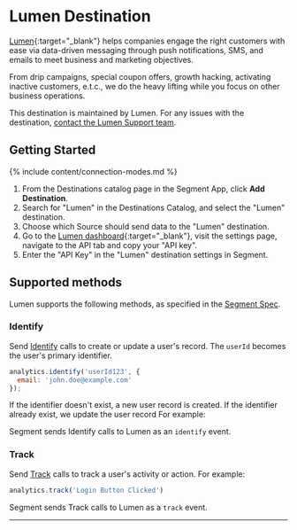 # Lumen Destination

[Lumen](https://uselumen.co/?utm_source=segmentio&utm_medium=docs&utm_campaign=partners){:target="_blank"} helps companies engage the right customers with ease via data-driven messaging through push notifications, SMS, and emails to meet business and marketing objectives.

From drip campaigns, special coupon offers, growth hacking, activating inactive customers, e.t.c., we do the heavy lifting while you focus on other business operations.


This destination is maintained by Lumen. For any issues with the destination, [contact the Lumen Support team](mailto:hello@uselumen.co).



## Getting Started


{% include content/connection-modes.md %}

1. From the Destinations catalog page in the Segment App, click **Add Destination**.
2. Search for "Lumen" in the Destinations Catalog, and select the "Lumen" destination.
3. Choose which Source should send data to the "Lumen" destination.
4. Go to the [Lumen dashboard](https://app.uselumen.co){:target="_blank"}, visit the settings page, navigate to the API tab and copy your "API key".
5. Enter the "API Key" in the "Lumen" destination settings in Segment.

## Supported methods

Lumen supports the following methods, as specified in the [Segment Spec](/docs/connections/spec).

### Identify

Send [Identify](/docs/connections/spec/identify) calls to create or update a user's record. The `userId` becomes the user's primary identifier.

```js
analytics.identify('userId123', {
  email: 'john.doe@example.com'
});
```

If the identifier doesn't exist, a new user record is created. If the identifier already exist, we update the user record For example:

Segment sends Identify calls to Lumen as an `identify` event.


### Track

Send [Track](/docs/connections/spec/track) calls to track a user's activity or action. For example:

```js
analytics.track('Login Button Clicked')
```

Segment sends Track calls to Lumen as a `track` event.

---
